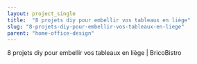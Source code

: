 ```yaml
---
layout: project_single
title:  "8 projets diy pour embellir vos tableaux en liège"
slug: "8-projets-diy-pour-embellir-vos-tableaux-en-liege"
parent: "home-office-design"
---
```

8 projets diy pour embellir vos tableaux en liège | BricoBistro